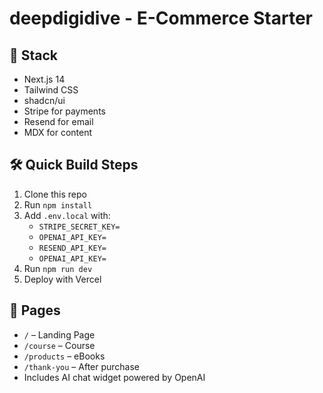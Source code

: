 #   deepdigidive - E-Commerce Starter

## 🧩 Stack
- Next.js 14
- Tailwind CSS
- shadcn/ui
- Stripe for payments
- Resend for email
- MDX for content

## 🛠 Quick Build Steps
1. Clone this repo
2. Run `npm install`
3. Add `.env.local` with:
   - `STRIPE_SECRET_KEY=`
   - `OPENAI_API_KEY=`
   - `RESEND_API_KEY=`
   - `OPENAI_API_KEY=`
4. Run `npm run dev`
5. Deploy with Vercel

## 🧱 Pages
- `/` – Landing Page
- `/course` – Course
- `/products` – eBooks
- `/thank-you` – After purchase
- Includes AI chat widget powered by OpenAI
